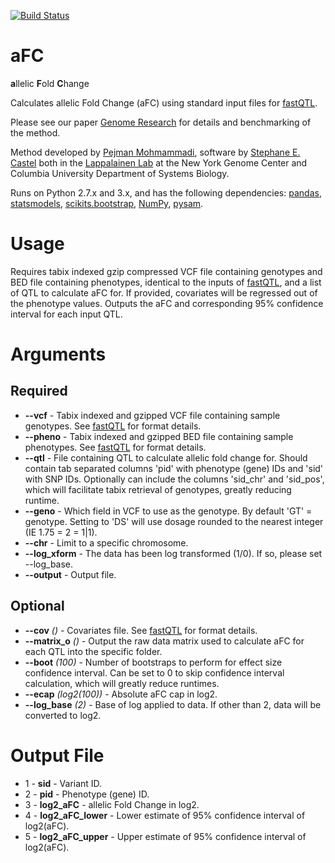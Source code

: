 
[![Build Status](https://api.travis-ci.org/secastel/aFC.svg?branch=master)](https://travis-ci.org/secastel/aFC?branch=master)

# aFC
**a**llelic **F**old **C**hange

Calculates allelic Fold Change (aFC) using standard input files for [fastQTL](http://fastqtl.sourceforge.net).

Please see our paper [Genome Research](http://www.genome.org/cgi/doi/10.1101/gr.216747.116) for details and benchmarking of the method.

Method developed by [Pejman Mohmammadi](mailto:pmohammadi@nygenome.org), software by [Stephane E. Castel](mailto:scastel@nygenome.org) both in the [Lappalainen Lab](http://tllab.org) at the New York Genome Center and Columbia University Department of Systems Biology.

Runs on Python 2.7.x and 3.x, and has the following dependencies: [pandas](http://pandas.pydata.org), [statsmodels](http://statsmodels.sourceforge.net), [scikits.bootstrap](https://github.com/cgevans/scikits-bootstrap), [NumPy](http://www.numpy.org), [pysam](https://github.com/pysam-developers/pysam).

# Usage
Requires tabix indexed gzip compressed VCF file containing genotypes and BED file containing phenotypes, identical to the inputs of [fastQTL](http://fastqtl.sourceforge.net), and a list of QTL to calculate aFC for. If provided, covariates will be regressed out of the phenotype values. Outputs the aFC and corresponding 95% confidence interval for each input QTL.

# Arguments
## Required
* **--vcf** - Tabix indexed and gzipped VCF file containing sample genotypes. See [fastQTL](http://fastqtl.sourceforge.net/pages/format_vcf.html) for format details.
* **--pheno** - Tabix indexed and gzipped BED file containing sample phenotypes. See [fastQTL](http://fastqtl.sourceforge.net/pages/format_bed.html) for format details.
* **--qtl** - File containing QTL to calculate allelic fold change for. Should contain tab separated columns 'pid' with phenotype (gene) IDs and 'sid' with SNP IDs. Optionally can include the columns 'sid_chr' and 'sid_pos', which will facilitate tabix retrieval of genotypes, greatly reducing runtime.
* **--geno** - Which field in VCF to use as the genotype. By default 'GT' = genotype. Setting to 'DS' will use dosage rounded to the nearest integer (IE 1.75 = 2 = 1|1).
* **--chr** - Limit to a specific chromosome.
* **--log_xform** - The data has been log transformed (1/0). If so, please set --log_base.
* **--output** - Output file.

## Optional
* **--cov** _()_ - Covariates file. See [fastQTL](http://fastqtl.sourceforge.net/pages/format_cov.html) for format details.
* **--matrix_o** _()_ - Output the raw data matrix used to calculate aFC for each QTL into the specific folder.
* **--boot** _(100)_ - Number of bootstraps to perform for effect size confidence interval. Can be set to 0 to skip confidence interval calculation, which will greatly reduce runtimes.
* **--ecap** _(log2(100))_ - Absolute aFC cap in log2.
* **--log_base** _(2)_ - Base of log applied to data. If other than 2, data will be converted to log2.

# Output File

* 1 - **sid** - Variant ID.
* 2 - **pid** - Phenotype (gene) ID.
* 3 - **log2_aFC** - allelic Fold Change in log2.
* 4 - **log2_aFC_lower** - Lower estimate of 95% confidence interval of log2(aFC).
* 5 - **log2_aFC_upper** - Upper estimate of 95% confidence interval of log2(aFC).

